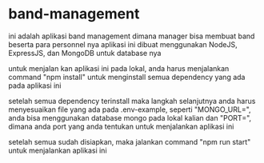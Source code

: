 # band-management

ini adalah aplikasi band management dimana manager bisa membuat band beserta para personnel nya
aplikasi ini dibuat menggunakan NodeJS, ExpressJS, dan MongoDB untuk database nya

untuk menjalan kan aplikasi ini pada lokal, anda harus menjalankan command "npm install" untuk menginstall semua dependency yang ada pada aplikasi ini

setelah semua dependency terinstall maka langkah selanjutnya anda harus menyesuaikan file yang ada pada .env-example, seperti
"MONGO_URL=", anda bisa menggunakan database mongo pada lokal kalian
dan "PORT=", dimana anda port yang anda tentukan untuk menjalankan aplikasi ini

setelah semua sudah disiapkan, maka jalankan command "npm run start" untuk menjalankan aplikasi ini
